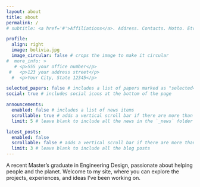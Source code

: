 ```yaml
---
layout: about
title: about
permalink: /
# subtitle: <a href='#'>Affiliations</a>. Address. Contacts. Motto. Etc.

profile:
  align: right
  image: bolivia.jpg
  image_circular: false # crops the image to make it circular
#  more_info: >
   # <p>555 your office number</p>
 #   <p>123 your address street</p>
  #  <p>Your City, State 12345</p>

selected_papers: false # includes a list of papers marked as "selected={true}"
social: true # includes social icons at the bottom of the page

announcements:
  enabled: false # includes a list of news items
  scrollable: true # adds a vertical scroll bar if there are more than 3 news items
  limit: 5 # leave blank to include all the news in the `_news` folder

latest_posts:
  enabled: false
  scrollable: false # adds a vertical scroll bar if there are more than 3 new posts items
  limit: 3 # leave blank to include all the blog posts
---
```


<!-- # Welcome   -->

A recent Master’s graduate in Engineering Design, passionate about helping people and the planet. Welcome to my site, where you can explore the projects, experiences, and ideas I’ve been working on.

<!-- with a passion for sustainability, innovation, and problem-solving — especially where they come together to tackle real-world challenges. Over the past year I’ve travelled widely, gaining new perspectives and experiences that shape how I approach both work and life. Check out my blog on this. -->

<!-- On this site you’ll find my projects, blogs, and ideas at the intersection of engineering, data, and business, as well as a glimpse into the journeys and interests that drive me.   -->

<!-- Write your biography here. Tell the world about yourself. Link to your favorite [subreddit](http://reddit.com). You can put a picture in, too. The code is already in, just name your picture `prof_pic.jpg` and put it in the `img/` folder.

Put your address / P.O. box / other info right below your picture. You can also disable any of these elements by editing `profile` property of the YAML header of your `_pages/about.md`. Edit `_bibliography/papers.bib` and Jekyll will render your [publications page](/al-folio/publications/) automatically.

Link to your social media connections, too. This theme is set up to use [Font Awesome icons](https://fontawesome.com/) and [Academicons](https://jpswalsh.github.io/academicons/), like the ones below. Add your Facebook, Twitter, LinkedIn, Google Scholar, or just disable all of them. -->

<!-- 
---
layout: about
title: about
permalink: /
profile:
  align: right
  image: workaway_profile.jpg
  image_circular: false
social: true
announcements:
  enabled: true
---
# Welcome  

I’m Frank, a recent Master’s graduate in Engineering Design — welcome to my site, where you can explore the projects, experiences, and ideas I’ve been working on. -->
